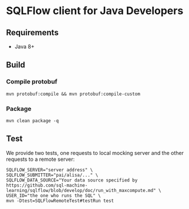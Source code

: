 # SQLFlow client for Java Developers

## Requirements
 - Java 8+

## Build
### Compile protobuf
```shell script
mvn protobuf:compile && mvn protobuf:compile-custom
```
### Package
```shell script
mvn clean package -q
```

## Test
We provide two tests, one requests to local mocking server and the other requests to a remote server:
```shell script
SQLFLOW_SERVER="server address" \
SQLFLOW_SUBMITTER="pai/alisa/..." \
SQLFLOW_DATA_SOURCE="Your data source specified by https://github.com/sql-machine-learning/sqlflow/blob/develop/doc/run_with_maxcompute.md" \
USER_ID="the one who runs the SQL" \
mvn -Dtest=SQLFlowRemoteTest#testRun test
```